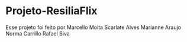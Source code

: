 # Projeto-ResiliaFlix
Esse projeto foi feito por 
Marcello Moita
Scarlate Alves
Marianne Araujo
Norma Carrillo 
Rafael Siva
